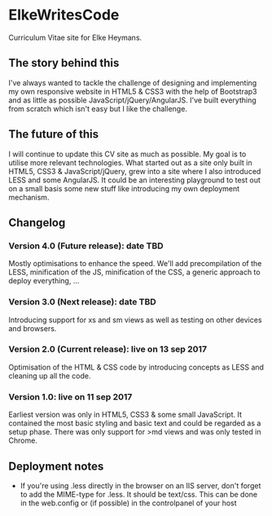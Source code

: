 # ElkeWritesCode

Curriculum Vitae site for Elke Heymans.

## The story behind this

I've always wanted to tackle the challenge of designing and implementing my own responsive website in HTML5 & CSS3 with the help of Bootstrap3 and as little as possible JavaScript/jQuery/AngularJS. I've built everything from scratch which isn't easy but I like the challenge.

## The future of this

I will continue to update this CV site as much as possible. My goal is to utilise more relevant technologies. What started out as a site only built in HTML5, CSS3 & JavaScript/jQuery, grew into a site where I also introduced LESS and some AngularJS. It could be an interesting playground to test out on a small basis some new stuff like introducing my own deployment mechanism.

## Changelog

### Version 4.0 (Future release): date TBD

Mostly optimisations to enhance the speed. We'll add precompilation of the LESS, minification of the JS, minification of the CSS, a generic approach to deploy everything, ...

### Version 3.0 (Next release): date TBD

Introducing support for xs and sm views as well as testing on other devices and browsers.

### Version 2.0 (Current release): live on 13 sep 2017

Optimisation of the HTML & CSS code by introducing concepts as LESS and cleaning up all the code.

### Version 1.0: live on 11 sep 2017

Earliest version was only in HTML5, CSS3 & some small JavaScript. It contained the most basic styling and basic text and could be regarded as a setup phase. There was only support for >md views and was only tested in Chrome.

## Deployment notes

* If you're using .less directly in the browser on an IIS server, don't forget to add the MIME-type for .less. It should be text/css. This can be done in the web.config or (if possible) in the controlpanel of your host